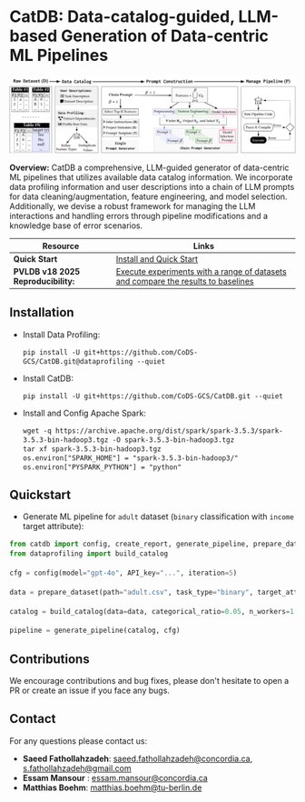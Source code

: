 # CatDB: Data-catalog-guided, LLM-based Generation of Data-centric ML Pipelines

![Overview](images/workflow.png)

**Overview:** CatDB a comprehensive, LLM-guided generator of data-centric ML pipelines that utilizes available data catalog information. We incorporate data profiling information and user descriptions into a chain of LLM prompts for data cleaning/augmentation, feature engineering, and model selection. Additionally, we devise a robust framework for managing the LLM interactions and handling errors through pipeline modifications and a knowledge base of error scenarios.


Resource        | Links
----------------|------
**Quick Start** | [Install and Quick Start](#Installation)
**PVLDB v18 2025 Reproducibility:** | [Execute experiments with a range of datasets and compare the results to baselines](https://github.com/CoDS-GCS/CatDB/tree/main/Experiments)


## Installation
* Install Data Profiling:
    ```
    pip install -U git+https://github.com/CoDS-GCS/CatDB.git@dataprofiling --quiet 
    ```
* Install CatDB:
    ```
    pip install -U git+https://github.com/CoDS-GCS/CatDB.git --quiet 
    ```
* Install and Config Apache Spark:
    ```
    wget -q https://archive.apache.org/dist/spark/spark-3.5.3/spark-3.5.3-bin-hadoop3.tgz -O spark-3.5.3-bin-hadoop3.tgz
    tar xf spark-3.5.3-bin-hadoop3.tgz
    os.environ["SPARK_HOME"] = "spark-3.5.3-bin-hadoop3/"
    os.environ["PYSPARK_PYTHON"] = "python"
    ```    
## Quickstart
* Generate ML pipeline for `adult` dataset (`binary` classification with `income` target attribute):
```python
from catdb import config, create_report, generate_pipeline, prepare_dataset
from dataprofiling import build_catalog

cfg = config(model="gpt-4o", API_key="...", iteration=5)

data = prepare_dataset(path="adult.csv", task_type="binary", target_attribute="income")

catalog = build_catalog(data=data, categorical_ratio=0.05, n_workers=1 ,max_memory=10)

pipeline = generate_pipeline(catalog, cfg)

```

## Contributions
We encourage contributions and bug fixes, please don't hesitate to open a PR or create an issue if you face any bugs.

## Contact
For any questions please contact us:

* **Saeed Fathollahzadeh**: saeed.fathollahzadeh@concordia.ca, s.fathollahzadeh@gmail.com
* **Essam Mansour** : essam.mansour@concordia.ca
* **Matthias Boehm**: matthias.boehm@tu-berlin.de
